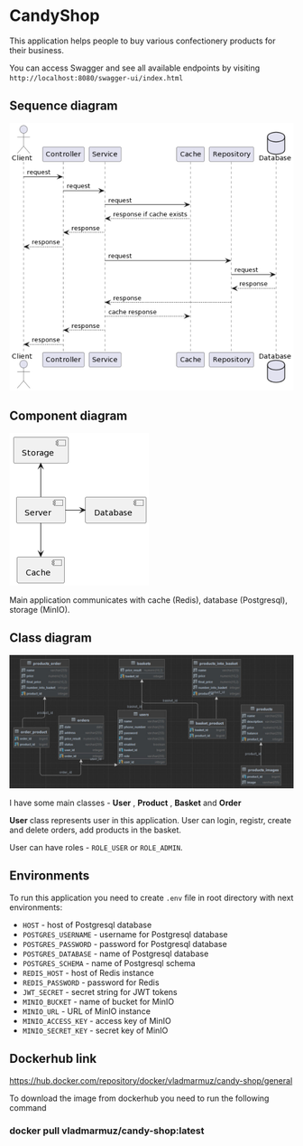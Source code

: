 # CandyShop

This application helps people to buy various confectionery products for their business.

You can access Swagger and see all available endpoints by visiting `http://localhost:8080/swagger-ui/index.html`

## Sequence diagram

![Sequence diagram](docs/sequence-diagram.png)

## Component diagram

![Component diagram](docs/component-diagram.png)

Main application communicates with cache (Redis), database (Postgresql), storage (MinIO).

## Class diagram

![Class diagram](docs/class-diagram.png)

I have some main classes - **User** , **Product** , **Basket** and **Order**

**User** class represents user in this application. User can login, registr, create and delete orders,
add products in the basket.

User can have roles - `ROLE_USER` or `ROLE_ADMIN`.

## Environments

To run this application you need to create `.env` file in root directory with next environments:

- `HOST` - host of Postgresql database
- `POSTGRES_USERNAME` - username for Postgresql database
- `POSTGRES_PASSWORD` - password for Postgresql database
- `POSTGRES_DATABASE` - name of Postgresql database
- `POSTGRES_SCHEMA` - name of Postgresql schema
- `REDIS_HOST` - host of Redis instance
- `REDIS_PASSWORD` - password for Redis
- `JWT_SECRET` - secret string for JWT tokens
- `MINIO_BUCKET` - name of bucket for MinIO
- `MINIO_URL` - URL of MinIO instance
- `MINIO_ACCESS_KEY` - access key of MinIO
- `MINIO_SECRET_KEY` - secret key of MinIO

## Dockerhub link
https://hub.docker.com/repository/docker/vladmarmuz/candy-shop/general

To download the image from dockerhub you need to run the following command
###  docker pull vladmarmuz/candy-shop:latest
